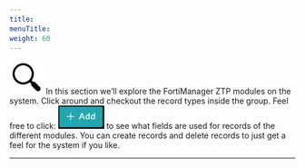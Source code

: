 ```yaml
---
title:
menuTitle:
weight: 60
---
```


![search_icon](mag_glass.svg)
In this section we’ll explore the FortiManager ZTP modules on the system. Click around and checkout the record types inside the group. Feel free to click: ![Add button](add.png?classes=inline) to see what fields are used for records of the different modules. You can create records and delete records to just get a feel for the system if you like.

---
